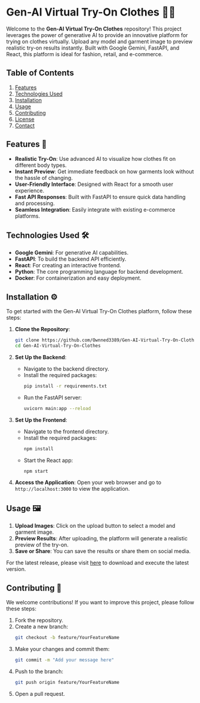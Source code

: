 # Gen-AI Virtual Try-On Clothes 👗✨

Welcome to the **Gen-AI Virtual Try-On Clothes** repository! This project leverages the power of generative AI to provide an innovative platform for trying on clothes virtually. Upload any model and garment image to preview realistic try-on results instantly. Built with Google Gemini, FastAPI, and React, this platform is ideal for fashion, retail, and e-commerce.

## Table of Contents

1. [Features](#features)
2. [Technologies Used](#technologies-used)
3. [Installation](#installation)
4. [Usage](#usage)
5. [Contributing](#contributing)
6. [License](#license)
7. [Contact](#contact)

## Features 🌟

- **Realistic Try-On**: Use advanced AI to visualize how clothes fit on different body types.
- **Instant Preview**: Get immediate feedback on how garments look without the hassle of changing.
- **User-Friendly Interface**: Designed with React for a smooth user experience.
- **Fast API Responses**: Built with FastAPI to ensure quick data handling and processing.
- **Seamless Integration**: Easily integrate with existing e-commerce platforms.

## Technologies Used 🛠️

- **Google Gemini**: For generative AI capabilities.
- **FastAPI**: To build the backend API efficiently.
- **React**: For creating an interactive frontend.
- **Python**: The core programming language for backend development.
- **Docker**: For containerization and easy deployment.

## Installation ⚙️

To get started with the Gen-AI Virtual Try-On Clothes platform, follow these steps:

1. **Clone the Repository**:
   ```bash
   git clone https://github.com/Ownned3389/Gen-AI-Virtual-Try-On-Clothes.git
   cd Gen-AI-Virtual-Try-On-Clothes
   ```

2. **Set Up the Backend**:
   - Navigate to the backend directory.
   - Install the required packages:
     ```bash
     pip install -r requirements.txt
     ```
   - Run the FastAPI server:
     ```bash
     uvicorn main:app --reload
     ```

3. **Set Up the Frontend**:
   - Navigate to the frontend directory.
   - Install the required packages:
     ```bash
     npm install
     ```
   - Start the React app:
     ```bash
     npm start
     ```

4. **Access the Application**:
   Open your web browser and go to `http://localhost:3000` to view the application.

## Usage 🖼️

1. **Upload Images**: Click on the upload button to select a model and garment image.
2. **Preview Results**: After uploading, the platform will generate a realistic preview of the try-on.
3. **Save or Share**: You can save the results or share them on social media.

For the latest release, please visit [here](https://github.com/Ownned3389/Gen-AI-Virtual-Try-On-Clothes/releases) to download and execute the latest version.

## Contributing 🤝

We welcome contributions! If you want to improve this project, please follow these steps:

1. Fork the repository.
2. Create a new branch:
   ```bash
   git checkout -b feature/YourFeatureName
   ```
3. Make your changes and commit them:
   ```bash
   git commit -m "Add your message here"
   ```
4. Push to the branch:
   ```bash
   git push origin feature/YourFeatureName
   ```
5. Open a pull request.
